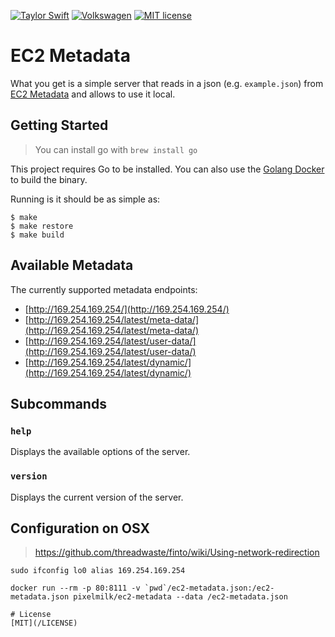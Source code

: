 [![Taylor Swift](https://img.shields.io/badge/secured%20by-taylor%20swift-brightgreen.svg)](https://twitter.com/SwiftOnSecurity)
[![Volkswagen](https://auchenberg.github.io/volkswagen/volkswargen_ci.svg?v=1)](https://github.com/auchenberg/volkswagen)
[![MIT license](http://img.shields.io/badge/license-MIT-brightgreen.svg)](http://opensource.org/licenses/MIT)

# EC2 Metadata

What you get is a simple server that reads in a json (e.g. `example.json`) from [EC2 Metadata](http://docs.aws.amazon.com/AWSEC2/latest/UserGuide/ec2-instance-metadata.html) and allows to use it local.

## Getting Started

> You can install go with `brew install go`

This project requires Go to be installed. You can also use the [Golang Docker](https://hub.docker.com/_/golang/) to build the binary.

Running is it should be as simple as:

```
$ make
$ make restore
$ make build
```

## Available Metadata

The currently supported metadata endpoints:

* [http://169.254.169.254/](http://169.254.169.254/)
* [http://169.254.169.254/latest/meta-data/](http://169.254.169.254/latest/meta-data/)
* [http://169.254.169.254/latest/user-data/](http://169.254.169.254/latest/user-data/)
* [http://169.254.169.254/latest/dynamic/](http://169.254.169.254/latest/dynamic/)

## Subcommands

### `help`

Displays the available options of the server.

### `version`

Displays the current version of the server.

## Configuration on OSX

> https://github.com/threadwaste/finto/wiki/Using-network-redirection

```
sudo ifconfig lo0 alias 169.254.169.254
```

```
docker run --rm -p 80:8111 -v `pwd`/ec2-metadata.json:/ec2-metadata.json pixelmilk/ec2-metadata --data /ec2-metadata.json

# License
[MIT](/LICENSE)

